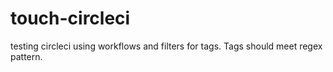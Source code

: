 # touch-circleci
testing circleci using workflows and filters for tags. Tags should meet regex pattern.
